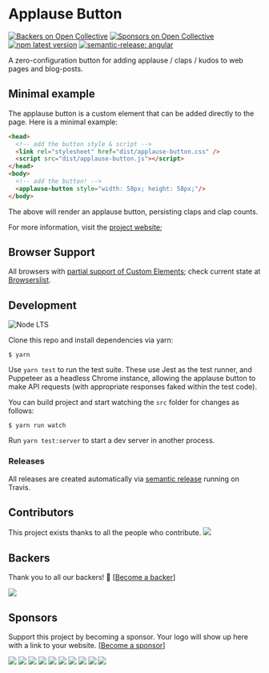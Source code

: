 # Applause Button

[![Backers on Open Collective](https://opencollective.com/applause-button/backers/badge.svg)](#backers)
[![Sponsors on Open Collective](https://opencollective.com/applause-button/sponsors/badge.svg)](#sponsors)
[![npm latest version](https://img.shields.io/npm/v/applause-button/latest.svg)](https://www.npmjs.com/package/applause-button)
[![semantic-release: angular](https://img.shields.io/badge/semantic--release-angular-e10079?logo=semantic-release)](https://github.com/semantic-release/semantic-release)

A zero-configuration button for adding applause / claps / kudos to web pages and blog-posts.

## Minimal example

The applause button is a custom element that can be added directly to the page. Here is a minimal example:

```html
<head>
  <!-- add the button style & script -->
  <link rel="stylesheet" href="dist/applause-button.css" />
  <script src="dist/applause-button.js"></script>
</head>
<body>
  <!-- add the button! -->
  <applause-button style="width: 58px; height: 58px;"/>
</body>
```

The above will render an applause button, persisting claps and clap counts. 

For more information, visit the [project website](https://colineberhardt.github.io/applause-button/);

## Browser Support

All browsers with
[partial support of Custom Elements](https://caniuse.com/custom-elementsv1); check current state at
[Browserslist](https://browsersl.ist/#q=partially+supports+custom-elementsv1).

## Development

![Node LTS](https://img.shields.io/node/v-lts/applause-button?logo=nodedotjs)

Clone this repo and install dependencies via yarn:

~~~
$ yarn
~~~

Use `yarn test` to run the test suite. These use Jest as the test runner, and Puppeteer as a headless Chrome instance,
allowing the applause button to make API requests (with appropriate responses faked within the test code).

You can build project and start watching the `src` folder for changes as follows:

~~~
$ yarn run watch
~~~

Run `yarn test:server` to start a dev server in another process. 


### Releases

All releases are created automatically via
[semantic release](https://github.com/semantic-release/semantic-release)
running on Travis.


## Contributors

This project exists thanks to all the people who contribute. 
<a href="https://github.com/ColinEberhardt/applause-button/graphs/contributors"><img src="https://opencollective.com/applause-button/contributors.svg?width=890&button=false" /></a>


## Backers

Thank you to all our backers! 🙏 [[Become a backer](https://opencollective.com/applause-button#backer)]

<a href="https://opencollective.com/applause-button#backers" target="_blank"><img src="https://opencollective.com/applause-button/backers.svg?width=890"></a>


## Sponsors

Support this project by becoming a sponsor. Your logo will show up here with a link to your website.
[[Become a sponsor](https://opencollective.com/applause-button#sponsor)]

<a href="https://opencollective.com/applause-button/sponsor/0/website" target="_blank"><img src="https://opencollective.com/applause-button/sponsor/0/avatar.svg"></a>
<a href="https://opencollective.com/applause-button/sponsor/1/website" target="_blank"><img src="https://opencollective.com/applause-button/sponsor/1/avatar.svg"></a>
<a href="https://opencollective.com/applause-button/sponsor/2/website" target="_blank"><img src="https://opencollective.com/applause-button/sponsor/2/avatar.svg"></a>
<a href="https://opencollective.com/applause-button/sponsor/3/website" target="_blank"><img src="https://opencollective.com/applause-button/sponsor/3/avatar.svg"></a>
<a href="https://opencollective.com/applause-button/sponsor/4/website" target="_blank"><img src="https://opencollective.com/applause-button/sponsor/4/avatar.svg"></a>
<a href="https://opencollective.com/applause-button/sponsor/5/website" target="_blank"><img src="https://opencollective.com/applause-button/sponsor/5/avatar.svg"></a>
<a href="https://opencollective.com/applause-button/sponsor/6/website" target="_blank"><img src="https://opencollective.com/applause-button/sponsor/6/avatar.svg"></a>
<a href="https://opencollective.com/applause-button/sponsor/7/website" target="_blank"><img src="https://opencollective.com/applause-button/sponsor/7/avatar.svg"></a>
<a href="https://opencollective.com/applause-button/sponsor/8/website" target="_blank"><img src="https://opencollective.com/applause-button/sponsor/8/avatar.svg"></a>
<a href="https://opencollective.com/applause-button/sponsor/9/website" target="_blank"><img src="https://opencollective.com/applause-button/sponsor/9/avatar.svg"></a>



